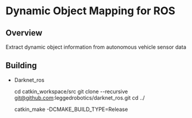 # Dynamic Object Mapping for ROS

## Overview
Extract dynamic object information from autonomous vehicle sensor data

## Building
+ Darknet_ros

    cd catkin_workspace/src
    git clone --recursive git@github.com:leggedrobotics/darknet_ros.git
    cd ../

    catkin_make -DCMAKE_BUILD_TYPE=Release

